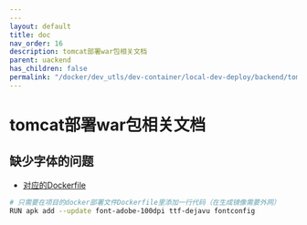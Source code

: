 ```yaml
---
---
layout: default
title: doc
nav_order: 16
description: tomcat部署war包相关文档
parent: uackend
has_children: false
permalink: "/docker/dev_utls/dev-container/local-dev-deploy/backend/tomcat-war/tomcat-war/"
---
```


# tomcat部署war包相关文档

## 缺少字体的问题

- [对应的Dockerfile](./has-font/Dockerfile)

```bash
# 只需要在项目的docker部署文件Dockerfile里添加一行代码（在生成镜像需要外网）
RUN apk add --update font-adobe-100dpi ttf-dejavu fontconfig
```

